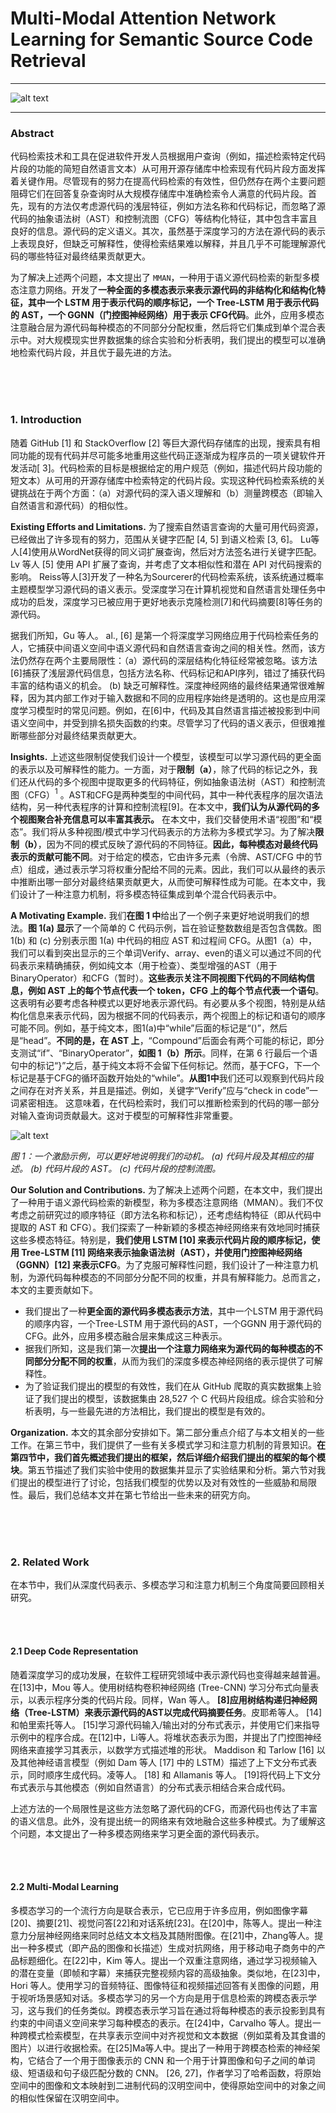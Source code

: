 # Multi-Modal Attention Network Learning for Semantic Source Code Retrieval
---
![alt text](image.png)

---

### Abstract
代码检索技术和工具在促进软件开发人员根据用户查询（例如，描述检索特定代码片段的功能的简短自然语言文本）从可用开源存储库中检索现有代码片段方面发挥着关键作用。尽管现有的努力在提高代码检索的有效性，但仍然存在两个主要问题阻碍它们在回答复杂查询时从大规模存储库中准确检索令人满意的代码片段。首先，现有的方法仅考虑源代码的浅层特征，例如方法名称和代码标记，而忽略了源代码的抽象语法树（AST）和控制流图（CFG）等结构化特征，其中包含丰富且良好的信息。源代码的定义语义。其次，虽然基于深度学习的方法在源代码的表示上表现良好，但缺乏可解释性，使得检索结果难以解释，并且几乎不可能理解源代码的哪些特征对最终结果贡献更大。

为了解决上述两个问题，本文提出了 `MMAN`，一种用于语义源代码检索的新型多模态注意力网络。开发了**一种全面的多模态表示来表示源代码的非结构化和结构化特征，其中一个 LSTM 用于表示代码的顺序标记，一个 Tree-LSTM 用于表示代码的 AST，一个 GGNN（门控图神经网络）用于表示 CFG代码**。此外，应用多模态注意融合层为源代码每种模态的不同部分分配权重，然后将它们集成到单个混合表示中。对大规模现实世界数据集的综合实验和分析表明，我们提出的模型可以准确地检索代码片段，并且优于最先进的方法。

<br>
<br>
<br>



### 1. Introduction
随着 GitHub [1] 和 StackOverflow [2] 等巨大源代码存储库的出现，搜索具有相同功能的现有代码并尽可能多地重用这些代码正逐渐成为程序员的一项关键软件开发活动[ 3]。代码检索的目标是根据给定的用户规范（例如，描述代码片段功能的短文本）从可用的开源存储库中检索特定的代码片段。实现这种代码检索系统的关键挑战在于两个方面：（a）对源代码的深入语义理解和（b）测量跨模态（即输入自然语言和源代码）的相似性。


**Existing Efforts and Limitations.** 为了搜索自然语言查询的大量可用代码资源，已经做出了许多现有的努力，范围从关键字匹配 [4, 5] 到语义检索 [3, 6]。 Lu等人[4]使用从WordNet获得的同义词扩展查询，然后对方法签名进行关键字匹配。 Lv 等人 [5] 使用 API 扩展了查询，并考虑了文本相似性和潜在 API 对代码搜索的影响。 Reiss等人[3]开发了一种名为Sourcerer的代码检索系统，该系统通过概率主题模型学习源代码的语义表示。受深度学习在计算机视觉和自然语言处理任务中成功的启发，深度学习已被应用于更好地表示克隆检测[7]和代码摘要[8]等任务的源代码。

据我们所知，Gu 等人。 al., [6] 是第一个将深度学习网络应用于代码检索任务的人，它捕获中间语义空间中语义源代码和自然语言查询之间的相关性。然而，该方法仍然存在两个主要局限性：（a）源代码的深层结构化特征经常被忽略。该方法[6]捕获了浅层源代码信息，包括方法名称、代码标记和API序列，错过了捕获代码丰富的结构语义的机会。 (b) 缺乏可解释性。深度神经网络的最终结果通常很难解释，因为其内部工作对于输入数据和不同的应用程序始终是透明的。这也是应用深度学习模型时的常见问题。例如，在[6]中，代码及其自然语言描述被投影到中间语义空间中，并受到排名损失函数的约束。尽管学习了代码的语义表示，但很难推断哪些部分对最终结果贡献更大。


**Insights.** 上述这些限制促使我们设计一个模型，该模型可以学习源代码的更全面的表示以及可解释性的能力。一方面，对于**限制（a）**，除了代码的标记之外，我们还从代码的多个视图中提取更多的代码特征，例如抽象语法树（AST）和控制流图（CFG）$^1$ 。AST和CFG是两种类型的中间代码，其中一种代表程序的层次语法结构，另一种代表程序的计算和控制流程[9]。在本文中，**我们认为从源代码的多个视图聚合补充信息可以丰富其表示。** 在本文中，我们交替使用术语“视图”和“模态”。我们将从多种视图/模式中学习代码表示的方法称为多模式学习。为了解决**限制（b）**，因为不同的模式反映了源代码的不同特征。**因此，每种模态对最终代码表示的贡献可能不同**。对于给定的模态，它由许多元素（令牌、AST/CFG 中的节点）组成，通过表示学习将权重分配给不同的元素。因此，我们可以从最终的表示中推断出哪一部分对最终结果贡献更大，从而使可解释性成为可能。在本文中，我们设计了一种注意力机制，将多模态特征集成到单个混合代码表示中。


**A Motivating Example.** 我们**在图 1 中**给出了一个例子来更好地说明我们的想法。**图 1(a) 显示**了一个简单的 C 代码示例，旨在验证整数数组是否包含偶数。图 1(b) 和 (c) 分别表示图 1(a) 中代码的相应 AST 和过程间 CFG。从图1（a）中，我们可以看到突出显示的三个单词Verify、array、even的语义可以通过不同的代码表示来精确捕获，例如纯文本（用于检查）、类型增强的AST（用于BinaryOperator）和CFG（暂时）。**这些表示关注不同视图下代码的不同结构信息，例如 AST 上的每个节点代表一个 token，CFG 上的每个节点代表一个语句**。这表明有必要考虑各种模式以更好地表示源代码。有必要从多个视图，特别是从结构化信息来表示代码，因为根据不同的代码表示，两个视图上的标记和语句的顺序可能不同。例如，基于纯文本，图1(a)中“while”后面的标记是“()”，然后是“head”。**不同的是，在 AST 上**，“Compound”后面会有两个可能的标记，即分支测试“if”、“BinaryOperator”，**如图 1（b）所示**。同样，在第 6 行最后一个语句中的标记“}”之后，基于纯文本将不会留下任何标记。然而，基于CFG，下一个标记是基于CFG的循环函数开始处的“while”。**从图1中**我们还可以观察到代码片段之间存在对齐关系，并且是描述。例如，关键字“Verify”应与“check in code”一词紧密相连。 这意味着，在代码检索时，我们可以推断检索到的代码的哪一部分对输入查询词贡献最大。这对于模型的可解释性非常重要。

![alt text](image-1.png)

*图 1：一个激励示例，可以更好地说明我们的动机。 (a) 代码片段及其相应的描述。 (b) 代码片段的 AST。 (c) 代码片段的控制流图。*


**Our Solution and Contributions.** 为了解决上述两个问题，在本文中，我们提出了一种用于语义源代码检索的新模型，称为多模态注意网络（MMAN）。我们不仅考虑之前研究过的顺序特征（即方法名称和标记），还考虑结构特征（即从代码中提取的 AST 和 CFG）。我们探索了一种新颖的多模态神经网络来有效地同时捕获这些多模态特征。特别是，**我们使用 LSTM [10] 来表示代码片段的顺序标记，使用 Tree-LSTM [11] 网络来表示抽象语法树（AST），并使用门控图神经网络（GGNN）[12] 来表示CFG**。为了克服可解释性问题，我们设计了一种注意力机制，为源代码每种模态的不同部分分配不同的权重，并具有解释能力。总而言之，本文的主要贡献如下。

- 我们提出了一种**更全面的源代码多模态表示方法**，其中一个LSTM 用于源代码的顺序内容，一个Tree-LSTM 用于源代码的AST，一个GGNN 用于源代码的CFG。此外，应用多模态融合层来集成这三种表示。
- 据我们所知，这是我们第一次**提出一个注意力网络来为源代码的每种模态的不同部分分配不同的权重**，从而为我们的深度多模态神经网络的表示提供了可解释性。
- 为了验证我们提出的模型的有效性，我们在从 GitHub 爬取的真实数据集上验证了我们提出的模型，该数据集由 28,527 个 C 代码片段组成。综合实验和分析表明，与一些最先进的方法相比，我们提出的模型是有效的。


**Organization.** 本文的其余部分安排如下。第二部分重点介绍了与本文相关的一些工作。在第三节中，我们提供了一些有关多模式学习和注意力机制的背景知识。**在第四节中，我们首先概述我们提出的框架，然后详细介绍我们提出的框架的每个模块**。第五节描述了我们实验中使用的数据集并显示了实验结果和分析。第六节对我们提出的模型进行了讨论，包括我们模型的优势以及对有效性的一些威胁和局限性。最后，我们总结本文并在第七节给出一些未来的研究方向。



<br>
<br>
<br>


### 2. Related Work 
在本节中，我们从深度代码表示、多模态学习和注意力机制三个角度简要回顾相关研究。

<br>
<br>

#### 2.1 Deep Code Representation
随着深度学习的成功发展，在软件工程研究领域中表示源代码也变得越来越普遍。在[13]中，Mou 等人。使用树结构卷积神经网络 (Tree-CNN) 学习分布式向量表示，以表示程序分类的代码片段。同样，Wan 等人。 **[8]应用树结构递归神经网络（Tree-LSTM）来表示源代码的AST以完成代码摘要任务**。皮耶希等人。 [14] 和帕里索托等人。 [15]学习源代码输入/输出对的分布式表示，并使用它们来指导示例中的程序合成。在[12]中，Li等人。将堆状态表示为图，并提出了门控图神经网络来直接学习其表示，以数学方式描述堆的形状。 Maddison 和 Tarlow [16] 以及其他神经语言模型（例如 Dam 等人 [17] 中的 LSTM）描述了上下文分布式表示，同时顺序生成代码。凌等人。 [18] 和 Allamanis 等人。 [19]将代码上下文分布式表示与其他模态（例如自然语言）的分布式表示相结合来合成代码。

上述方法的一个局限性是这些方法忽略了源代码的CFG，而源代码也传达了丰富的语义信息。此外，没有提出统一的网络来有效地融合这些多种模式。为了缓解这个问题，本文提出了一种多模态网络来学习更全面的源代码表示。

<br>
<br>

#### 2.2 Multi-Modal Learning
多模态学习的一个流行方向是联合表示，它已应用于许多应用，例如图像字幕[20]、摘要[21]、视觉问答[22]和对话系统[23]。在[20]中，陈等人。提出一种注意力分层神经网络来同时总结文本文档及其随附图像。在[21]中，Zhang等人。提出一种多模式（即产品的图像和长描述）生成对抗网络，用于移动电子商务中的产品标题细化。在[22]中，Kim 等人。提出一个双重注意网络，通过学习视频输入的潜在变量（即帧和字幕）来捕获完整视频内容的高级抽象。类似地，在[23]中，Hori 等人。使用学习的音频特征、图像特征和视频描述回答有关图像的问题，用于视听场景感知对话。多模态学习的另一个方向是用于信息检索的跨模态表示学习，这与我们的任务类似。跨模态表示学习旨在通过将每种模态的表示投影到具有约束的中间语义空间来学习每种模态的表示。在[24]中，Carvalho 等人。提出一种跨模式检索模型，在共享表示空间中对齐视觉和文本数据（例如菜肴及其食谱的图片）以进行收据检索。在[25]Ma等人中。提出了一种用于跨模态检索的神经架构，它结合了一个用于图像表示的 CNN 和一个用于计算图像和句子之间的单词级、短语级和句子级匹配分数的 CNN。 [26, 27]，作者学习了哈希函数，将原始空间中的图像和文本映射到二进制代码的汉明空间中，使得原始空间中的对象之间的相似性保留在汉明空间中。